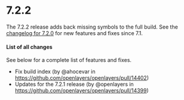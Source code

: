 # 7.2.2

The 7.2.2 release adds back missing symbols to the full build.  See the [changelog for 7.2.0](https://github.com/openlayers/openlayers/releases/tag/v7.2.0) for new features and fixes since 7.1.

#### List of all changes

See below for a complete list of features and fixes.

 * Fix build index (by @ahocevar in https://github.com/openlayers/openlayers/pull/14402)
 * Updates for the 7.2.1 release (by @openlayers in https://github.com/openlayers/openlayers/pull/14399)

